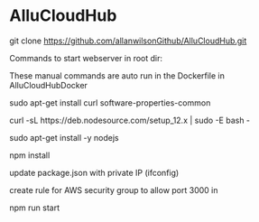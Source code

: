 # AlluCloudHub

git clone https://github.com/allanwilsonGithub/AlluCloudHub.git

<p>Commands to start webserver in root dir:<p>

<p>These manual commands are auto run in the Dockerfile in AlluCloudHubDocker</p>

<p>sudo apt-get install curl software-properties-common<p>
<p>curl -sL https://deb.nodesource.com/setup_12.x | sudo -E bash -<p>
<p>sudo apt-get install -y nodejs<p>
<p>npm install<p>
<p>update package.json with private IP (ifconfig)<p>
<p>create rule for AWS security group to allow port 3000 in<p>
<p>npm run start<p>
